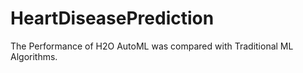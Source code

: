 # HeartDiseasePrediction

The Performance of H2O AutoML was compared with Traditional ML Algorithms.
